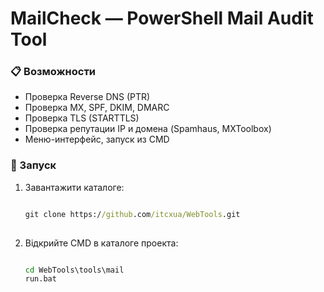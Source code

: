 # MailCheck — PowerShell Mail Audit Tool

### 📋 Возможности
- Проверка Reverse DNS (PTR)
- Проверка MX, SPF, DKIM, DMARC
- Проверка TLS (STARTTLS)
- Проверка репутации IP и домена (Spamhaus, MXToolbox)
- Меню-интерфейс, запуск из CMD

### 🚀 Запуск
1. Завантажити каталоге:
   ```cmd

   git clone https://github.com/itcxua/WebTools.git
 
2. Відкрийте CMD в каталоге проекта:
   ```cmd

   cd WebTools\tools\mail
   run.bat

